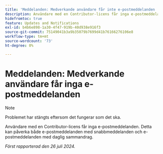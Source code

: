 ```yaml
---
title: 'Meddelanden: Medverkande användare får inte e-postmeddelanden '
description: Användare med en Contributor-licens får inga e-postmeddelanden. Detta kan påverka både e-postmeddelanden med snabbmeddelanden och e-postmeddelanden med daglig sammandrag. '
hidefromtoc: true
feature: Updates and Notifications
exl-id: b4b6e898-1a30-4f47-919b-40d938e916f3
source-git-commit: 75149041b3a9b35079b7699d41b76166276106e8
workflow-type: tm+mt
source-wordcount: '73'
ht-degree: 0%

---
```


# Meddelanden: Medverkande användare får inga e-postmeddelanden

>[!NOTE]
>
>Problemet har stängts eftersom det fungerar som det ska.

Användare med en Contributor-licens får inga e-postmeddelanden. Detta kan påverka både e-postmeddelanden med snabbmeddelanden och e-postmeddelanden med daglig sammandrag.

_Först rapporterad den 26 juli 2024._
